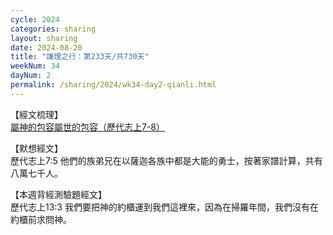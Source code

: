 ```yaml
---
cycle: 2024
categories: sharing
layout: sharing
date: 2024-08-20
title: "謙理之行：第233天/共730天"
weekNum: 34
dayNum: 2
permalink: /sharing/2024/wk34-day2-qianli.html
---
```


【經文梳理】  
<a href="https://youtu.be/v1HcPJMEWB8" target="_blank">屬神的包容屬世的包容（歷代志上7-8）</a>

【默想經文】  
歷代志上7:5 他們的族弟兄在以薩迦各族中都是大能的勇士，按著家譜計算，共有八萬七千人。

【本週背經測驗題經文】  
歷代志上13:3 我們要把神的約櫃運到我們這裡來，因為在掃羅年間，我們沒有在約櫃前求問神。
